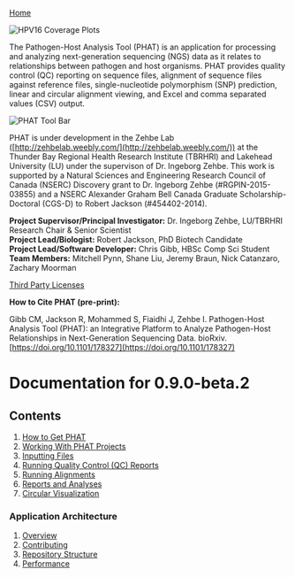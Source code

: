 [Home](https://chgibb.github.io/PHATDocs/)

![HPV16 Coverage Plots](https://chgibb.github.io//PHATDocs/docs/releases/0.1.0-beta.1/covHPV16white.png)

The Pathogen-Host Analysis Tool (PHAT) is an application for processing and analyzing next-generation sequencing (NGS) data as it relates to relationships between pathogen and host organisms. PHAT provides quality control (QC) reporting on sequence files, alignment of sequence files against reference files, single-nucleotide polymorphism (SNP) prediction, linear and circular alignment viewing, and Excel and comma separated values (CSV) output.

![PHAT Tool Bar](https://chgibb.github.io//PHATDocs/docs/releases/0.9.0-beta.2/PHATtoolbar.png)

PHAT is under development in the Zehbe Lab ([http://zehbelab.weebly.com/](http://zehbelab.weebly.com/)) at the Thunder Bay Regional Health Research Institute (TBRHRI) and Lakehead University (LU) under the supervison of Dr. Ingeborg Zehbe. This work is supported by a Natural Sciences and Engineering Research Council of Canada (NSERC) Discovery grant to Dr. Ingeborg Zehbe (#RGPIN-2015-03855) and a NSERC Alexander Graham Bell Canada Graduate Scholarship-Doctoral (CGS-D) to Robert Jackson (#454402-2014).

**Project Supervisor/Principal Investigator:** Dr. Ingeborg Zehbe, LU/TBRHRI Research Chair & Senior Scientist    
**Project Lead/Biologist:** Robert Jackson, PhD Biotech Candidate    
**Project Lead/Software Developer:** Chris Gibb, HBSc Comp Sci Student  
**Team Members:** Mitchell Pynn, Shane Liu, Jeremy Braun, Nick Catanzaro, Zachary Moorman

[Third Party Licenses](https://chgibb.github.io/PHATDocs/docs/releases/0.9.0-beta.2/thirdParty)

**How to Cite PHAT (pre-print):**

Gibb CM, Jackson R, Mohammed S, Fiaidhi J, Zehbe I. Pathogen-Host Analysis Tool (PHAT): an Integrative Platform to Analyze Pathogen-Host Relationships in Next-Generation Sequencing Data. bioRxiv. [https://doi.org/10.1101/178327](https://doi.org/10.1101/178327)

# Documentation for 0.9.0-beta.2
## Contents
1. [How to Get PHAT](https://chgibb.github.io/PHATDocs/docs/releases/0.9.0-beta.2/howToGetPHAT)
2. [Working With PHAT Projects](https://chgibb.github.io/PHATDocs/docs/releases/0.9.0-beta.2/projects)
3. [Inputting Files](https://chgibb.github.io/PHATDocs/docs/releases/0.9.0-beta.2/inputtingFiles)
4. [Running Quality Control (QC) Reports](https://chgibb.github.io/PHATDocs/docs/releases/0.9.0-beta.2/QCReports)
5. [Running Alignments](https://chgibb.github.io/PHATDocs/docs/releases/0.9.0-beta.2/runningAlignments)
6. [Reports and Analyses](https://chgibb.github.io/PHATDocs/docs/releases/0.9.0-beta.2/reportsAndAnalyses)
7. [Circular Visualization](https://chgibb.github.io/PHATDocs/docs/releases/0.9.0-beta.2/circularVisualization)

### Application Architecture
1. [Overview](https://chgibb.github.io/PHATDocs/docs/releases/0.9.0-beta.2/archOverview)
2. [Contributing](https://chgibb.github.io/PHATDocs/docs/releases/0.9.0-beta.2/contributingGuide)
3. [Repository Structure](https://chgibb.github.io/PHATDocs/docs/releases/0.9.0-beta.2/repoStructure)
4. [Performance](https://chgibb.github.io/PHATDocs/docs/releases/0.9.0-beta.2/performance)